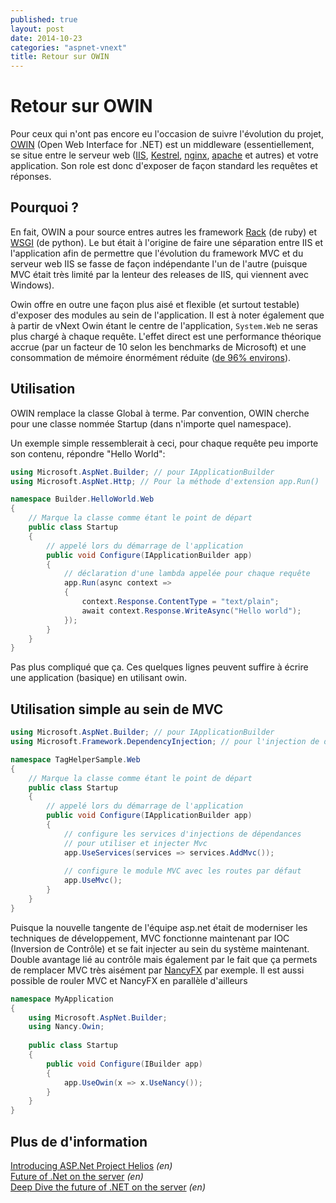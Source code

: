 ```yaml
---
published: true
layout: post
date: 2014-10-23
categories: "aspnet-vnext"
title: Retour sur OWIN
---
```


Retour sur OWIN
===============

Pour ceux qui n'ont pas encore eu l'occasion de suivre l'évolution du projet, [OWIN] (Open Web Interface for .NET) est un middleware (essentiellement, se situe entre le serveur web ([IIS], [Kestrel], [nginx], [apache] et autres) et votre application. Son role est donc d'exposer de façon standard les requêtes et réponses.

Pourquoi ?
----------

En fait, OWIN a pour source entres autres les framework [Rack] (de ruby) et [WSGI] (de python). Le but était à l'origine de faire une séparation entre IIS et l'application afin de permettre que l'évolution du framework MVC et du serveur web IIS se fasse de façon indépendante l'un de l'autre (puisque MVC était très limité par la lenteur des releases de IIS, qui viennent avec Windows). 

Owin offre en outre une façon plus aisé et flexible (et surtout testable) d'exposer des modules au sein de l'application. Il est à noter également que à partir de vNext Owin étant le centre de l'application, `System.Web` ne seras plus chargé à chaque requête. L'effet direct est une performance théorique accrue (par un facteur de 10 selon les benchmarks de Microsoft) et une consommation de mémoire énormément réduite ([de 96% environs]).

Utilisation
-----------

OWIN remplace la classe Global à terme. Par convention, OWIN cherche pour une classe nommée Startup (dans n'importe quel namespace).

Un exemple simple ressemblerait à ceci, pour chaque requête peu importe son contenu, répondre "Hello World":

``` csharp
using Microsoft.AspNet.Builder; // pour IApplicationBuilder
using Microsoft.AspNet.Http; // Pour la méthode d'extension app.Run()

namespace Builder.HelloWorld.Web
{
    // Marque la classe comme étant le point de départ
    public class Startup
    {
        // appelé lors du démarrage de l'application
        public void Configure(IApplicationBuilder app)
        {
            // déclaration d'une lambda appelée pour chaque requête
            app.Run(async context =>
            {
                context.Response.ContentType = "text/plain";
                await context.Response.WriteAsync("Hello world");
            });
        }
    }
}
```

Pas plus compliqué que ça. Ces quelques lignes peuvent suffire à écrire une application (basique) en utilisant owin.

Utilisation simple au sein de MVC
---------------------------------

``` csharp
using Microsoft.AspNet.Builder; // pour IApplicationBuilder
using Microsoft.Framework.DependencyInjection; // pour l'injection de dépendances

namespace TagHelperSample.Web
{
    // Marque la classe comme étant le point de départ
    public class Startup
    {
        // appelé lors du démarrage de l'application
        public void Configure(IApplicationBuilder app)
        {
            // configure les services d'injections de dépendances 
            // pour utiliser et injecter Mvc
            app.UseServices(services => services.AddMvc());
            
            // configure le module MVC avec les routes par défaut
            app.UseMvc();
        }
    }
}
```
Puisque la nouvelle tangente de l'équipe asp.net était de moderniser les techniques de développement, MVC fonctionne maintenant par IOC (Inversion de Contrôle) et se fait injecter au sein du système maintenant. Double avantage lié au contrôle mais également par le fait que ça permets de remplacer MVC très aisément par [NancyFX] par exemple. Il est aussi possible de rouler MVC et NancyFX en parallèle d'ailleurs

``` csharp
namespace MyApplication
{
    using Microsoft.AspNet.Builder;
    using Nancy.Owin;
 
    public class Startup
    {
        public void Configure(IBuilder app)
        {
            app.UseOwin(x => x.UseNancy());
        }
    }
}
```

Plus de d'information
---------------------

[Introducing ASP.Net Project Helios] *(en)*  
[Future of .Net on the server] *(en)*  
[Deep Dive the future of .NET on the server] *(en)*  

[OWIN]: http://owin.org/
[Kestrel]: https://github.com/aspnet/KestrelHttpServer
[nginx]: http://nginx.org/
[apache]: http://apache.org/
[IIS]: http://iis.net/
[Rack]: http://rack.github.io/
[WSGI]: https://docs.python.org/2/library/wsgiref.html
[NancyFX]: http://nancyfx.org/
[de 96% environs]: http://blogs.msdn.com/b/webdev/archive/2014/02/18/introducing-asp-net-project-helios.aspx
[Introducing ASP.Net Project Helios]: http://blogs.msdn.com/b/webdev/archive/2014/02/18/introducing-asp-net-project-helios.aspx
[Future of .Net on the server]: http://channel9.msdn.com/Events/TechEd/NorthAmerica/2014/DEV-B385
[Deep Dive the future of .NET on the server]: http://channel9.msdn.com/Events/TechEd/NorthAmerica/2014/DEV-B411

